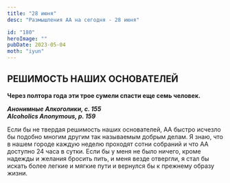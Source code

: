 ```yaml
---
title: "28 июня"
desc: "Размышления АА на сегодня - 28 июня"

id: "180"
heroImage: ""
pubDate: 2023-05-04
moth: "iyun"
---
```


## РЕШИМОСТЬ НАШИХ ОСНОВАТЕЛЕЙ

**Через полтора года эти трое сумели спасти еще семь человек.**

**_Анонимные Алкоголики, с. 155  
Alcoholics Anonymous, p. 159_**

Если бы не твердая решимость наших основателей, АА быстро исчезло бы подобно
многим другим так называемым добрым делам. Я знаю, что в нашем городе каждую
неделю проходят сотни собраний и что АА доступно 24 часа в сутки. Если бы у
меня не было ничего, кроме надежды и желания бросить пить, и меня везде
отвергли, я стал бы искать более легкие и мягкие пути и вернулся бы к прежнему
образу жизни.
